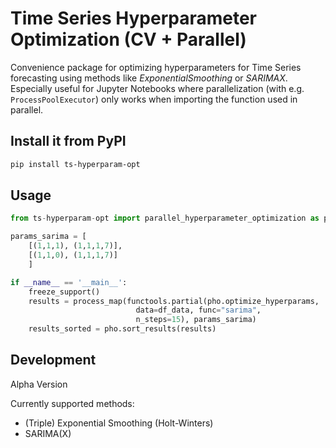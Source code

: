 

# Time Series Hyperparameter Optimization (CV + Parallel)

Convenience package for optimizing hyperparameters for Time Series forecasting
using methods like _ExponentialSmoothing_ or _SARIMAX_. Especially useful
for Jupyter Notebooks where parallelization (with e.g. `ProcessPoolExecutor`)
only works when importing the function used in parallel.

## Install it from PyPI

```bash
pip install ts-hyperparam-opt
```

## Usage

```py
from ts-hyperparam-opt import parallel_hyperparameter_optimization as pho

params_sarima = [
    [(1,1,1), (1,1,1,7)],
    [(1,1,0), (1,1,1,7)]
    ]

if __name__ == '__main__':
    freeze_support()
    results = process_map(functools.partial(pho.optimize_hyperparams,
                            data=df_data, func="sarima", 
                            n_steps=15), params_sarima)
    results_sorted = pho.sort_results(results)
```

## Development

Alpha Version

Currently supported methods:
- (Triple) Exponential Smoothing (Holt-Winters)
- SARIMA(X)